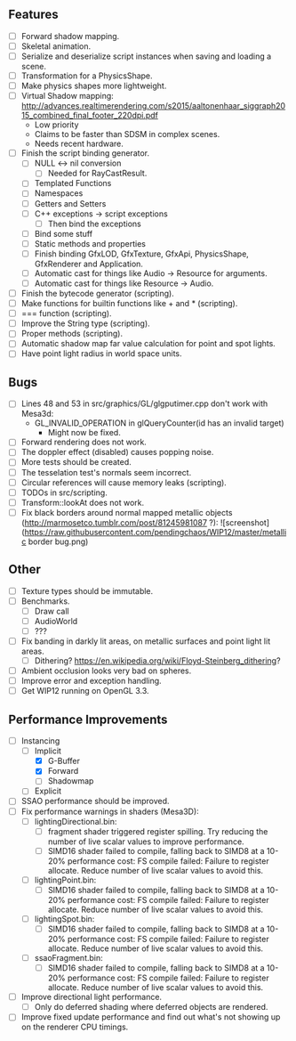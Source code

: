 ## Features
- [ ] Forward shadow mapping.
- [ ] Skeletal animation.
- [ ] Serialize and deserialize script instances when saving and loading a scene.
- [ ] Transformation for a PhysicsShape.
- [ ] Make physics shapes more lightweight.
- [ ] Virtual Shadow mapping: http://advances.realtimerendering.com/s2015/aaltonenhaar_siggraph2015_combined_final_footer_220dpi.pdf
    - Low priority
    - Claims to be faster than SDSM in complex scenes.
    - Needs recent hardware.
- [ ] Finish the script binding generator.
    - [ ] NULL <-> nil conversion
        - [ ] Needed for RayCastResult.
    - [ ] Templated Functions
    - [ ] Namespaces
    - [ ] Getters and Setters
    - [ ] C++ exceptions -> script exceptions
        - [ ] Then bind the exceptions
    - [ ] Bind some stuff
    - [ ] Static methods and properties
    - [ ] Finish binding GfxLOD, GfxTexture, GfxApi, PhysicsShape, GfxRenderer and Application.
    - [ ] Automatic cast for things like Audio -> Resource for arguments.
    - [ ] Automatic cast for things like Resource -> Audio.
- [ ] Finish the bytecode generator (scripting).
- [ ] Make functions for builtin functions like + and * (scripting).
- [ ] === function (scripting).
- [ ] Improve the String type (scripting).
- [ ] Proper methods (scripting).
- [ ] Automatic shadow map far value calculation for point and spot lights.
- [ ] Have point light radius in world space units.

## Bugs
- [ ] Lines 48 and 53 in src/graphics/GL/glgputimer.cpp don't work with Mesa3d:
    - GL_INVALID_OPERATION in glQueryCounter(id has an invalid target)
        - Might now be fixed.
- [ ] Forward rendering does not work.
- [ ] The doppler effect (disabled) causes popping noise.
- [ ] More tests should be created.
- [ ] The tesselation test's normals seem incorrect.
- [ ] Circular references will cause memory leaks (scripting).
- [ ] TODOs in src/scripting.
- [ ] Transform::lookAt does not work.
- [ ] Fix black borders around normal mapped metallic objects (http://marmosetco.tumblr.com/post/81245981087 ?):
![screenshot](https://raw.githubusercontent.com/pendingchaos/WIP12/master/metallic border bug.png)

## Other
- [ ] Texture types should be immutable.
- [ ] Benchmarks.
    - [ ] Draw call
    - [ ] AudioWorld
    - [ ] ???
- [ ] Fix banding in darkly lit areas, on metallic surfaces and point light lit areas.
    - [ ] Dithering? https://en.wikipedia.org/wiki/Floyd-Steinberg_dithering?
- [ ] Ambient occlusion looks very bad on spheres.
- [ ] Improve error and exception handling.
- [ ] Get WIP12 running on OpenGL 3.3.

## Performance Improvements
- [ ] Instancing
    - [ ] Implicit
        - [x] G-Buffer
        - [x] Forward
        - [ ] Shadowmap
    - [ ] Explicit
- [ ] SSAO performance should be improved.
- [ ] Fix performance warnings in shaders (Mesa3D):
    - [ ] lightingDirectional.bin:
        - [ ] fragment shader triggered register spilling.  Try reducing the number of live scalar values to improve performance.
        - [ ] SIMD16 shader failed to compile, falling back to SIMD8 at a 10-20% performance cost: FS compile failed: Failure to register allocate.  Reduce number of live scalar values to avoid this.
    - [ ] lightingPoint.bin:
        - [ ] SIMD16 shader failed to compile, falling back to SIMD8 at a 10-20% performance cost: FS compile failed: Failure to register allocate.  Reduce number of live scalar values to avoid this.
    - [ ] lightingSpot.bin:
        - [ ] SIMD16 shader failed to compile, falling back to SIMD8 at a 10-20% performance cost: FS compile failed: Failure to register allocate.  Reduce number of live scalar values to avoid this.
    - [ ] ssaoFragment.bin:
        - [ ] SIMD16 shader failed to compile, falling back to SIMD8 at a 10-20% performance cost: FS compile failed: Failure to register allocate.  Reduce number of live scalar values to avoid this.
- [ ] Improve directional light performance.
    - [ ] Only do deferred shading where deferred objects are rendered.
- [ ] Improve fixed update performance and find out what's not showing up on the renderer CPU timings.
